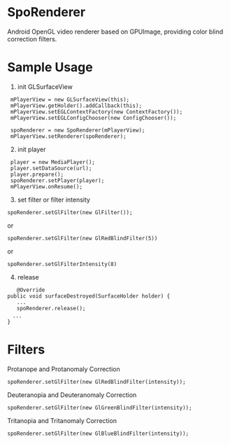 # SpoRenderer
Android OpenGL video renderer based on GPUImage, providing color blind correction filters.

# Sample Usage
1. init GLSurfaceView
```
 mPlayerView = new GLSurfaceView(this);
 mPlayerView.getHolder().addCallback(this);
 mPlayerView.setEGLContextFactory(new ContextFactory());
 mPlayerView.setEGLConfigChooser(new ConfigChooser());
 
 spoRenderer = new SpoRenderer(mPlayerView);
 mPlayerView.setRenderer(spoRenderer);
```
 
2. init player
```
 player = new MediaPlayer();
 player.setDataSource(url);
 player.prepare();
 spoRenderer.setPlayer(player);
 mPlayerView.onResume();
```
3. set filter or filter intensity
```
spoRenderer.setGlFilter(new GlFilter());
```
  or
```
spoRenderer.setGlFilter(new GlRedBlindFilter(5))
```
  or
```
spoRenderer.setGlFilterIntensity(8)
```
  
4. release
```
   @Override
public void surfaceDestroyed(SurfaceHolder holder) {
   ...
   spoRenderer.release();
　...
}
``` 
 
# Filters  
Protanope and Protanomaly Correction
```
spoRenderer.setGlFilter(new GlRedBlindFilter(intensity));
```
  
Deuteranopia and Deuteranomaly Correction
```
spoRenderer.setGlFilter(new GlGreenBlindFilter(intensity));
```
  
Tritanopia and Tritanomaly Correction
```
spoRenderer.setGlFilter(new GlBlueBlindFilter(intensity));
```
